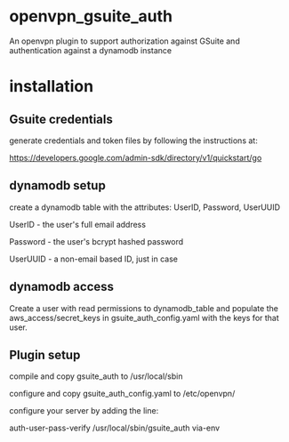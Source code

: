 # openvpn_gsuite_auth
An openvpn plugin to support authorization against GSuite and authentication against a dynamodb instance

# installation

## Gsuite credentials
generate credentials and token files by following the instructions at:

https://developers.google.com/admin-sdk/directory/v1/quickstart/go

## dynamodb setup
create a dynamodb table with the attributes: UserID, Password, UserUUID

UserID - the user's full email address

Password - the user's bcrypt hashed password

UserUUID - a non-email based ID, just in case

## dynamodb access

Create a user with read permissions to dynamodb_table and populate the aws_access/secret_keys in gsuite_auth_config.yaml with the keys for that user.

## Plugin setup
compile and copy gsuite_auth to /usr/local/sbin

configure and copy gsuite_auth_config.yaml to /etc/openvpn/

configure your server by adding the line:

auth-user-pass-verify /usr/local/sbin/gsuite_auth via-env

